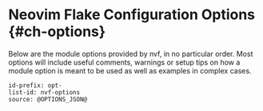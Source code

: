 # Neovim Flake Configuration Options {#ch-options}

Below are the module options provided by nvf, in no particular order. Most
options will include useful comments, warnings or setup tips on how a module
option is meant to be used as well as examples in complex cases.

<!--
In the manual, individual options may be referenced in Hyperlinks as follows:
[](#opt-vim.*) If changing the prefix here, do keep in mind the #opt- suffix will have
to be changed everywhere.
-->

```{=include=} options
id-prefix: opt-
list-id: nvf-options
source: @OPTIONS_JSON@
```
